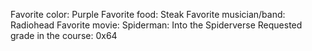 Favorite color: Purple
Favorite food: Steak
Favorite musician/band: Radiohead
Favorite movie: Spiderman: Into the Spiderverse
Requested grade in the course: 0x64
